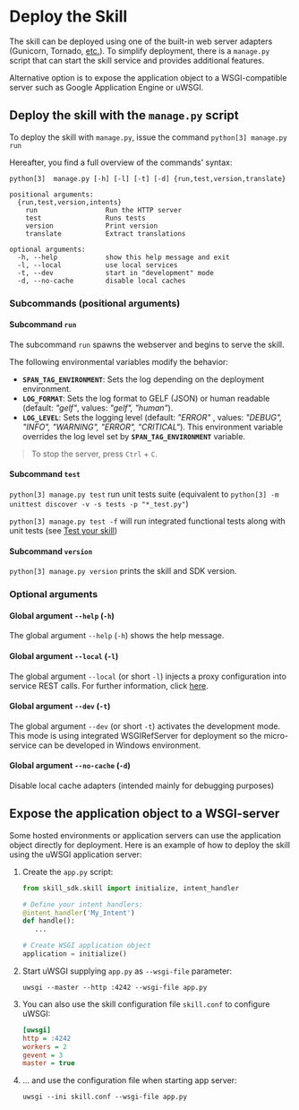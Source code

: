 # Deploy the Skill

The skill can be deployed using one of the built-in web server adapters (Gunicorn, Tornado, [etc.](https://bottlepy.org/docs/dev/deployment.html)).
To simplify deployment, there is a `manage.py` script that can start the skill service and provides additional features.

Alternative option is to expose the application object to a WSGI-compatible server such as Google Application Engine or uWSGI.

## Deploy the skill with the `manage.py` script

To deploy the skill with `manage.py`, issue the command `python[3] manage.py run`

Hereafter, you find a full overview of the commands' syntax:

    python[3]  manage.py [-h] [-l] [-t] [-d] {run,test,version,translate}

	positional arguments:
	  {run,test,version,intents}
	    run                 Run the HTTP server
	    test                Runs tests
	    version             Print version
	    translate           Extract translations
	
	optional arguments:
	  -h, --help            show this help message and exit
	  -l, --local           use local services
	  -t, --dev             start in "development" mode
	  -d, --no-cache        disable local caches

### Subcommands (positional arguments)

#### Subcommand `run`

The subcommand `run` spawns the webserver and begins to serve the skill.

The following environmental variables modify the behavior:

- **`SPAN_TAG_ENVIRONMENT`**:  Sets the log depending on the deployment environment.
- **`LOG_FORMAT`**:  Sets the log format to GELF (JSON) or human readable (default: *"gelf"*, values: *"gelf", "human"*).
- **`LOG_LEVEL`**:  Sets the logging level (default: *"ERROR"* , values: *"DEBUG", "INFO", "WARNING", "ERROR", "CRITICAL"*).
This environment variable overrides the log level set by **`SPAN_TAG_ENVIRONMENT`** variable.

>To stop the server, press `Ctrl` + `C`.

#### Subcommand `test`

`python[3] manage.py test` run unit tests suite (equivalent to `python[3] -m unittest discover -v -s tests -p "*_test.py"`)

`python[3] manage.py test -f` will run integrated functional tests along with unit tests (see [Test your skill](howtos/testing.md))  

#### Subcommand `version`

`python[3] manage.py version` prints the skill and SDK version.

### Optional arguments

#### Global argument `--help` (`-h`)

The global argument `--help` (`-h`) shows the help message.

#### Global argument `--local` (`-l`)

The global argument `--local` (or short `-l`) injects a proxy configuration into service REST calls. For further information, click [here](howtos/local_services.md).

#### Global argument `--dev` (`-t`)

The global argument `--dev` (or short `-t`) activates the development mode. 
This mode is using integrated WSGIRefServer for deployment so the micro-service can be developed in Windows environment.

#### Global argument `--no-cache` (`-d`)

Disable local cache adapters (intended mainly for debugging purposes) 

## Expose the application object to a WSGI-server

Some hosted environments or application servers can use the application object directly for deployment.
Here is an example of how to deploy the skill using the uWSGI application server:

1. Create the `app.py` script:
    ```python
    from skill_sdk.skill import initialize, intent_handler
    
    # Define your intent handlers:
    @intent_handler('My_Intent')
    def handle():
       ...
   
    # Create WSGI application object
    application = initialize()
    ```
2. Start uWSGI supplying `app.py` as `--wsgi-file` parameter:
    ```
    uwsgi --master --http :4242 --wsgi-file app.py
    ```
3. You can also use the skill configuration file `skill.conf` to configure uWSGI:
    ```ini
    [uwsgi]
    http = :4242
    workers = 2
    gevent = 3
    master = true
    ```
4. ... and use the configuration file when starting app server:
    ```
    uwsgi --ini skill.conf --wsgi-file app.py
    ```
